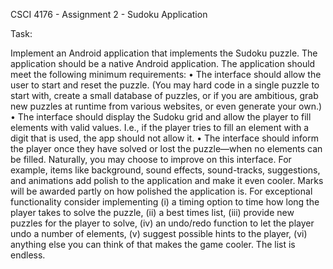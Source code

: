 CSCI 4176 - Assignment 2 - Sudoku Application

Task:

Implement an Android application that implements the Sudoku puzzle. The application should be a native Android application. The application should meet the following minimum requirements:
• The interface should allow the user to start and reset the puzzle. (You may hard code in a single puzzle to start with, create a small database of puzzles, or if you are ambitious, grab new puzzles at runtime from various websites, or even generate your own.)
• The interface should display the Sudoku grid and allow the player to fill elements with valid values. I.e., if the player tries to fill an element with a digit that is used, the app should not allow it.
• The interface should inform the player once they have solved or lost the puzzle—when no elements can be filled.
Naturally, you may choose to improve on this interface. For example, items like background, sound effects, sound-tracks, suggestions, and animations add polish to the application and make it even cooler. Marks will be awarded partly on how polished the application is.
For exceptional functionality consider implementing 
  (i) a timing option to time how long the player takes to solve the puzzle, 
  (ii) a best times list, 
  (iii) provide new puzzles for the player to solve, 
  (iv) an undo/redo function to let the player undo a number of elements, 
  (v) suggest possible hints to the player, 
  (vi) anything else you can think of that makes the game cooler. The list is endless.
